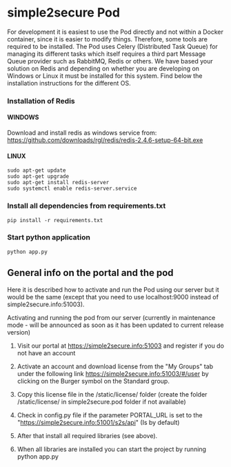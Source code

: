 # simple2secure Pod

For development it is easiest to use the Pod directly and not within a Docker container, since it is easier to modify things. 
Therefore, some tools are required to be installed. The Pod uses Celery (Distributed Task Queue) for managing its different tasks
which itself requires a third part Message Queue provider such as RabbitMQ, Redis or others. We have based your solution on Redis 
and depending on whether you are developing on Windows or Linux it must be installed for this system. Find below the installation 
instructions for the different OS.

### Installation of Redis 

#### WINDOWS
Download and install redis as windows service from:
https://github.com/downloads/rgl/redis/redis-2.4.6-setup-64-bit.exe

#### LINUX
```
sudo apt-get update
sudo apt-get upgrade
sudo apt-get install redis-server
sudo systemctl enable redis-server.service
```
### Install all dependencies from requirements.txt
```
pip install -r requirements.txt
```
### Start python application
```
python app.py
```

## General info on the portal and the pod

Here it is described how to activate and run the Pod using our server but it would be the same (except that you need to use localhost:9000 
instead of simple2secure.info:51003).

Activating and running the pod from our server (currently in maintenance mode - will be announced as soon as it has been updated to current release version)

1) Visit our portal at https://simple2secure.info:51003 and register if you do not have an account

2) Activate an account and download license from the "My Groups" tab under the following link https://simple2secure.info:51003/#/user by clicking on the Burger symbol on the Standard group.

3) Copy this license file in the /static/license/ folder (create the folder /static/license/ in simple2secure.pod folder if not available)

4) Check in config.py file if the parameter PORTAL_URL is set to the "https://simple2secure.info:51001/s2s/api" (Is by default)

5) After that install all required libraries (see above).

6) When all libraries are installed you can start the project by running python app.py
